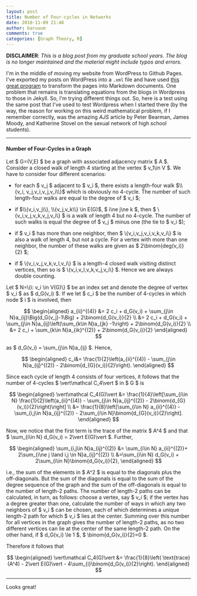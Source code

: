 ```yaml
---
layout: post
title: Number of Four-cycles in Networks
date: 2018-11-09 21:48
author: baruuum
comments: true
categories: [Graph Theory, R]
---
```


**DISCLAIMER**: _This is a blog post from my graduate school years. The blog is no longer maintained and the material might include typos and errors._


I'm in the middle of moving my website from WordPress to Github Pages. I've exported my posts on WordPress into a `.xml` file and have used [this great program](https://github.com/theaob/wpXml2Jekyll) to transform the pages into Markdown documents. One problem that remains is translating equations from the blogs in Wordpress to those in Jekyll. So, I'm trying different things out. So, here is a test using the same post that I've used to test Wordpress when I started there (by the way, the reason for working on this weird mathematical problem, if I remember correctly, was the amazing <em>AJS</em> article by Peter Bearman, James Moody, and Katherine Stovel on the sexual network of high school students).

<hr />

#### Number of Four-Cycles in a Graph

Let $ G=(V,E) $ be a graph with associated adjacency matrix $ A $. Consider a closed walk of length 4 starting at the vertex $ v_1\in V $. We have to consider four different scenarios:

- for each $ v_j $ adjacent to $ v_i $, there exists a length-four walk $\\{v_i, v_j,v_i,v_j,v_i\\}$ which is obviously no 4-cycle. The number of such length-four walks are equal to the degree of $ v_i $;

- if $\\{v_i,v_j\\}, \\{v_j,v_k\\} \in E(G)$, $ i\ne j\ne k $, then $ \\{v_i,v_j,v_k,v_j,v_i\\} $ is a walk of length 4 but no 4-cycle. The number of such walks is equal the degree of $ v_j $ minus one (the tie to $ v_i $);

- if $ v_i $ has more than one neighbor, then $ \\{v_i,v_j,v_i,v_k,v_i\\} $ is also a walk of length 4, but not a cycle. For a vertex with more than one neighbor, the number of these walks are given as $ 2\binom{deg(v_i)}{2} $;

- if $ \\{v_i,v_j,v_k,v_l,v_i\\} $ is a length-4 closed walk visiting distinct vertices, then so is $ \\{v_i,v_l,v_k,v_j,v_i\\} $. Hence we are always double counting.

Let $ N=\\{i: v_i \in V(G)\\} $ be an index set and denote the degree of vertex $ v_i $ as $ d_G(v_i) $. If we let $ c_i $ be the number of 4-cycles in which node $ i $ is involved, then

$$  \begin{aligned} a_{ii}^{(4)} &= 2 c_i + d_G(v_i) + \sum_{j\in N}a_{ij}\Big(d_G(v_j)-1\Big) + 2\binom{d_G(v_i)}{2} \\ &= 2 c_i + d_G(v_i) + \sum_{j\in N}a_{ij}\left(\sum_{k\in N}a_{jk} -1\right) + 2\binom{d_G(v_i)}{2} \\ &= 2 c_i + \sum_{k\in N}a_{ik}^{(2)} + 2\binom{d_G(v_i)}{2} \end{aligned}  $$

as $ d_G(v_i) = \sum_{j\in N}a_{ij} $. Hence,

$$  \begin{aligned} c_i&= \frac{1}{2}\left(a_{ii}^{(4)} - \sum_{j\in N}a_{ij}^{(2)} - 2\binom{d_{G}(v_i)}{2}\right). \end{aligned}  $$

Since each cycle of length 4 consists of four vertices, it follows that the number of 4-cycles $ \vert\mathcal C_4\vert $ in $ G $ is

$$  \begin{aligned} \vert\mathcal C_4(G)\vert &= \frac{1}{4}\left[\sum_{i\in N} \frac{1}{2}\left(a_{ii}^{(4)} - \sum_{j\in N}a_{ij}^{(2)} - 2\binom{d_{G}(v_i)}{2}\right)\right] \\ &= \frac{1}{8}\left[\sum_{i\in N} a_{ii}^{(4)} - \sum_{i,j\in N}a_{ij}^{(2)} - 2\sum_{i\in N}\binom{d_{G}(v_i)}{2}\right]. \end{aligned}  $$

Now, we notice that the first term is the trace of the matrix $ A^4 $ and that $ \sum_{i\in N} d_G(v_i) = 2\vert E(G)\vert $. Further,

$$  \begin{aligned} \sum_{i,j\in N}a_{ij}^{(2)} &= \sum_{i\in N} a_{ii}^{(2)}+ 2\sum_{i\ne j \land i,j \in N}a_{ij}^{(2)} \\ &=\sum_{i\in N} d_G(v_i) + 2\sum_{i\in N}\binom{d_G(v_i)}{2}, \end{aligned}  $$

i.e., the sum of the elements in $ A^2 $ is equal to the diagonals plus the off-diagonals. But the sum of the diagonals is equal to the sum of the degree sequence of the graph and the sum of the off-diagonals is equal to the number of length-2 paths. The number of length-2 paths can be calculated, in turn, as follows: choose a vertex, say $ v_i $; if the vertex has a degree greater than one, calculate the number of ways in which any two neighbors of $ v_i $ can be chosen, each of which determines a unique length-2 path for which $ v_i $ lies at the center. Summing over this number for all vertices in the graph gives the number of length-2 paths, as no two different vertices can lie at the center of the same length-2 path. On the other hand, if $ d_G(v_i) \le 1 $, $ \binom{d_G(v_i)}{2}=0 $.

Therefore it follows that

$$  \begin{aligned} \vert\mathcal C_4(G)\vert &= \frac{1}{8}\left( \text{trace}(A^4) - 2\vert E(G)\vert - 4\sum_{i}\binom{d_G(v_i)}{2}\right). \end{aligned}  $$

<hr />

Looks great!